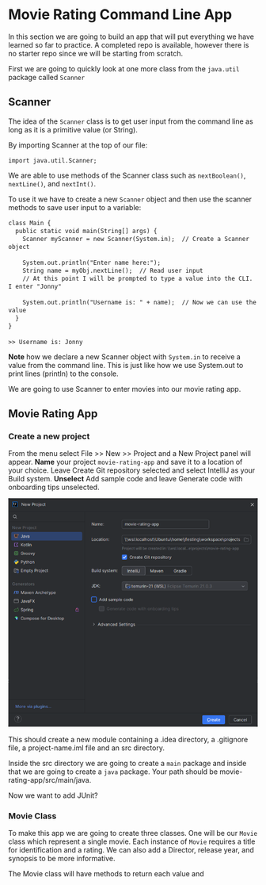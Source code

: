 # Movie Rating Command Line App

In this section we are going to build an app that will put everything we have learned so far to practice. A completed repo is available, however there is no starter repo since we will be starting from scratch.

First we are going to quickly look at one more class from the `java.util` package called `Scanner`

## Scanner

The idea of the `Scanner` class is to get user input from the command line as long as it is a primitive value (or String).

By importing Scanner at the top of our file:

```
import java.util.Scanner;
```

We are able to use methods of the Scanner class such as `nextBoolean()`, `nextLine()`, and `nextInt()`.

To use it we have to create a new `Scanner` object and then use the scanner methods to save user input to a variable:

```
class Main {
  public static void main(String[] args) {
    Scanner myScanner = new Scanner(System.in);  // Create a Scanner object

    System.out.println("Enter name here:");
    String name = myObj.nextLine();  // Read user input
    // At this point I will be prompted to type a value into the CLI. I enter "Jonny"

    System.out.println("Username is: " + name);  // Now we can use the value
  }
}

>> Username is: Jonny
```

**Note** how we declare a new Scanner object with `System.in` to receive a value from the command line. This is just like how we use System.out to print lines (println) to the console.

We are going to use Scanner to enter movies into our movie rating app.

## Movie Rating App

### Create a new project

From the menu select File >> New >> Project and a New Project panel will appear. **Name** your project `movie-rating-app` and save it to a location of your choice. Leave Create Git repository selected and select IntelliJ as your Build system. **Unselect** Add sample code and leave Generate code with onboarding tips unselected.

![new-project-panel](./images/Java-project-setup.png)

This should create a new module containing a .idea directory, a .gitignore file, a project-name.iml file and an src directory.

Inside the src directory we are going to create a `main` package and inside that we are going to create a `java` package. Your path should be movie-rating-app/src/main/java.

Now we want to add JUnit?

### Movie Class

To make this app we are going to create three classes. One will be our `Movie` class which represent a single movie. Each instance of `Movie` requires a title for identification and a rating. We can also add a Director, release year, and synopsis to be more informative.

The Movie class will have methods to return each value and
